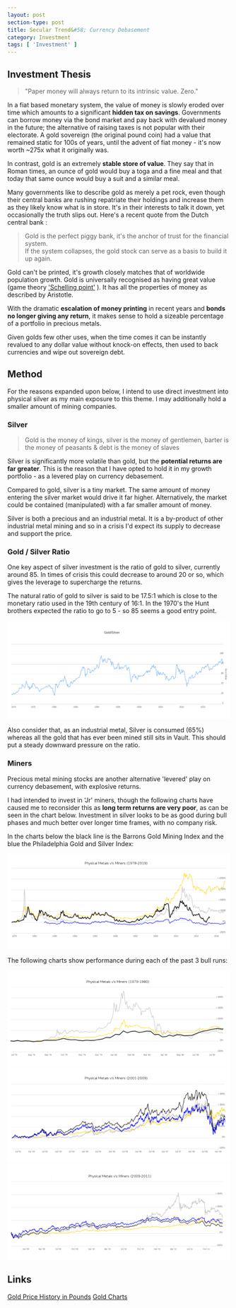 ```yaml
---
layout: post
section-type: post
title: Secular Trend&#58; Currency Debasement
category: Investment
tags: [ 'Investment' ]
---
```


## Investment Thesis

> "Paper money will always return to its intrinsic value. Zero."

In a fiat based monetary system, the value of money is slowly eroded over time which amounts 
to a significant **hidden tax on savings**.  Governments can borrow money via the bond market and 
pay back with devalued money in the future; the alternative of raising taxes is not 
popular with their electorate. A gold sovereign (the original pound coin) had a value 
that remained static for 100s of years, until the advent of fiat money - it's now worth ~275x 
what it originally was.

In contrast, gold is an extremely **stable store of value**.  They say that in Roman times, an
ounce of gold would buy a toga and a fine meal and that today that same ounce would buy a
suit and a similar meal.

Many governments like to describe gold as merely a pet rock, even though their central
banks are rushing repatriate their holdings and increase them as they likely know what is 
in store.  It's in their interests to talk it down, yet occasionally the truth 
slips out.  Here's a recent quote from the Dutch central bank :

> Gold is the perfect piggy bank, it's the anchor of trust for the financial system.  
> If the system collapses, the gold stock can serve as a basis to build it up again.

Gold can't be printed, it's growth closely matches that of worldwide population growth.  Gold 
is universally recognised as having great value (game theory ['Schelling
point'](https://en.wikipedia.org/wiki/Focal_point_(game_theory)) ). 
It has all the properties of money as described by Aristotle.

With the dramatic **escalation of money printing** in recent years and **bonds no longer giving
any return**, it makes sense to hold a sizeable percentage of a portfolio in precious metals.

Given golds few other uses, when the time comes it can be instantly revalued to any dollar value
without knock-on effects, then used to back currencies and wipe out sovereign debt.

## Method

For the reasons expanded upon below, I intend to use direct investment into physical silver
as my main exposure to this theme.  I may additionally hold a smaller amount of mining
companies.


### Silver
	
> Gold is the money of kings, silver is the money of gentlemen, barter is the money of peasants &  debt is the money of slaves

Silver is significantly more volatile than gold, but the **potential returns are far greater**. 
This is the reason that I have opted to hold it in my growth portfolio - as a levered
play on currency debasement.

Compared to gold, silver is a tiny market.  The same amount of money entering the silver
market would drive it far higher.  Alternatively, the market could be contained (manipulated) with 
a far smaller amount of money. 

Silver is both a precious and an industrial metal.  It is a by-product of other industrial
metal mining and so in a crisis I'd expect its supply to decrease and support the price.

### Gold / Silver Ratio

One key aspect of silver investment is the ratio of gold to silver, currently around 85.  In 
times of crisis this could decrease to around 20 or so, which gives the leverage to supercharge 
the returns.

The natural ratio of gold to silver is said to be 17.5:1 which is close to the monetary
ratio used in the 19th century of 16:1.  In the 1970's the Hunt brothers expected the
ratio to go to 5 - so 85 seems a good entry point.

<img style="border: 0;" src="/img/2019/20191109_GoldSilverRatio.png" />

Also consider that, as an industrial metal, Silver is consumed (65%) whereas all the gold that
has ever been mined still sits in Vault.  This should put a steady downward pressure on
the ratio.


### Miners

Precious metal mining stocks are another alternative 'levered' play on currency
debasement, with explosive returns.

I had intended to invest in 'Jr' miners, though the following charts have
caused me to reconsider this as **long term returns are very poor**, as can be seen in the 
chart below.  Investment in silver looks to be as good during bull phases and much better 
over longer time frames, with no company risk.

In the charts below the black line is the Barrons Gold Mining Index and the blue the
Philadelphia Gold and Silver Index: 

 
<img style="border: 0;" src="/img/2019/20191109_PhysvMiners.png" />

The following charts show performance during each of the past 3 bull runs:


<img style="border: 0;" src="/img/2019/20191109_PhysvMiners79.png" />


<img style="border: 0;" src="/img/2019/20191109_PhysvMiners01.png" />


<img style="border: 0;" src="/img/2019/20191109_PhysvMiners09.png" />



## Links

[Gold Price History in Pounds](https://www.chards.co.uk/gold-price/gold-price-history)
[Gold Charts](https://www.longtermtrends.net/)





